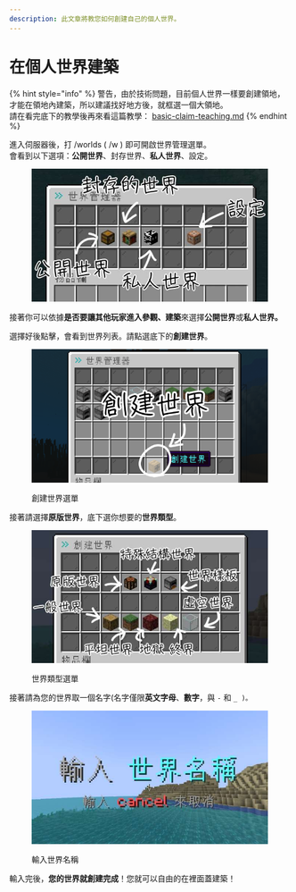 ```yaml
---
description: 此文章將教您如何創建自己的個人世界。
---
```


# 在個人世界建築

{% hint style="info" %}
警告，由於技術問題，目前個人世界一樣要創建領地，才能在領地內建築，所以建議找好地方後，就框選一個大領地。\
請在看完底下的教學後再來看這篇教學： [basic-claim-teaching.md](../basic-claim-teaching.md "mention")
{% endhint %}

進入伺服器後，打 /worlds ( /w ) 即可開啟世界管理選單。\
會看到以下選項：**公開世界**、封存世界、**私人世界**、設定。

<figure><img src="../../.gitbook/assets/image (2) (1).png" alt=""><figcaption></figcaption></figure>

接著你可以依據**是否要讓其他玩家進入參觀、建築**來選擇**公開世界**或**私人世界。**

選擇好後點擊，會看到世界列表。請點選底下的**創建世界**。

<figure><img src="../../.gitbook/assets/image (4) (1).png" alt=""><figcaption><p>創建世界選單</p></figcaption></figure>

接著請選擇**原版世界**，底下選你想要的**世界類型**。

<figure><img src="../../.gitbook/assets/image (4).png" alt=""><figcaption><p>世界類型選單</p></figcaption></figure>

接著請為您的世界取一個名字(名字僅限**英文字母**、**數字**，與 `-` 和 `_ )。`

<figure><img src="../../.gitbook/assets/image (2).png" alt=""><figcaption><p>輸入世界名稱</p></figcaption></figure>

輸入完後，**您的世界就創建完成**！您就可以自由的在裡面蓋建築！
